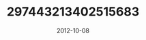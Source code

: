 ---
title: "297443213402515683"
image: "2012-10-08 17.33.35 297443213402515683_46248401"
date: "2012-10-08"
type: "photo"
---